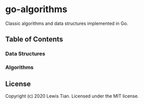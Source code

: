 # go-algorithms

Classic algorithms and data structures implemented in Go.

## Table of Contents

### Data Structures

### Algorithms

## License

Copyright (c) 2020 Lewis Tian. Licensed under the MIT license.
